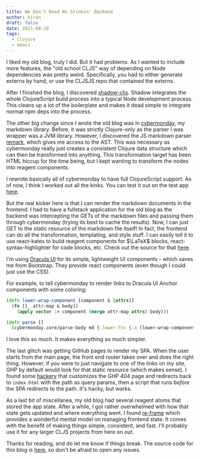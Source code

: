 ```yaml
---
title: We Don't Need No Stinkin' Backend
author: kiran
draft: false
date: 2021-08-10
tags:
  - clojure
  - emacs
---
```


I liked my old blog, truly I did. But it had problems. As I wanted to include
more features, the "old school CLJS" way of depending on Node dependencies was
pretty weird. Specifically, you had to either generate externs by hand, or use
the CLJSJS repo that contained the externs.

After I finished the blog, I discovered
[shadow-cljs](https://github.com/thheller/shadow-cljs). Shadow integrates the whole
ClojureScript build process into a typical Node development process. This cleans
up a lot of the boilerplate and makes it dead simple to integrate normal npm
deps into the process.

The other big change since I wrote the old blog was in [cybermonday](https://github.com/kiranshila/cybermonday), my markdown
library. Before, it was strictly Clojure-only as the parser I was wrapper was a
JVM library. However, I discovered the JS markdown parser [remark](https://github.com/remarkjs/remark), which gives
me access to the AST. This was necessary as cybermonday really just creates a
consistent Clojure data structure which can then be transformed into anything.
This transformation target has been HTML hiccup for the time being, but I kept
wanting to transform the nodes into reagent components.

I rewrote basically all of cybermonday to have full ClojureScript support. As of
now, I think I worked out all the kinks. You can test it out on the test app [here](https://kiranshila.github.io/cybermonday-test-app/).

But the real kicker here is that I can render the markdown documents in the
frontend. I had to have a fullstack application for the old blog as the backend
was intercepting the GETs of the markdown files and passing them through
cybermonday (trying its best to cache the results). Now, I can just GET to the
static resource of the markdown file itself! In fact, the frontend can do all
the transformation, templating, and style stuff. I can easily tell it to use
react-katex to build reagent components for $`\LaTeX`$ blocks,
react-syntax-highlighter for code blocks, etc. Check out the source for that
[here](https://github.com/kiranshila/Bljog/blob/master/src/main/posts.cljs).

I'm using [Dracula UI](https://draculatheme.com/ui) for its simple, lightweight UI components - which saves me
from Bootstrap. They provide react components (even though I could just use the
CSS).

For example, to tell cybermonday to render links to Dracula UI Anchor components
with some coloring:

```clojure
(defn lower-wrap-component [component & [attrs]]
  (fn [[_ attr-map & body]]
    (apply vector :> component (merge attr-map attrs) body)))

(defn parse []
  (cybermonday.core/parse-body md {:lower-fns {:a (lower-wrap-component drac/Anchor {:color "cyanGreen"})}}))
```

I love this so much. It makes everything so much simpler.

The last glitch was getting GitHub pages to render my SPA. When the user starts
from the main page, the front end router takes over and does the right thing.
However, if you were to just navigate to one of the links on my site, GHP by
default would look for that static resource (which makes sense). I found some
[hackery](https://github.com/rafgraph/spa-github-pages) that customizes the GHP
404 page and redirects back to `index.html` with the path as query params, then
a script that runs _before_ the SPA redirects to the path. It's hacky, but works.

As a last bit of miscellanea, my old blog had several reagent atoms that stored
the app state. After a while, I got rather overwhelmed with how that state gets
updated and where everything went. I found
[re-frame](https://github.com/day8/re-frame) which provides a wonderful mental
model on managing frontend state. It comes with the benefit of making things
simple, consistent, and fast. I'll probably use it for any larger CLJS projects
from here on out.

Thanks for reading, and do let me know if things break. The source code for this
blog is [here](https://github.com/kiranshila/Bljog), so don't be afraid to open
any issues.
